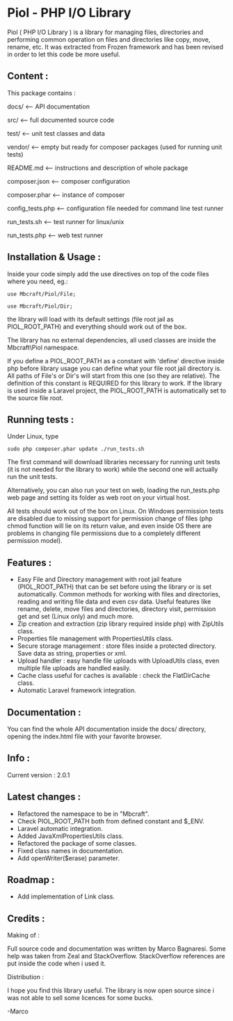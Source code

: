 Piol - PHP I/O Library
====

Piol ( PHP I/O Library ) is a library for managing files, directories and performing
common operation on files and directories like copy, move, rename, etc. 
It was extracted from Frozen framework and has been revised in order 
    to let this code be more useful.

## Content :

This package contains :


docs/               <-- API documentation

src/                <-- full documented source code

test/               <-- unit test classes and data

vendor/             <-- empty but ready for composer packages (used for running unit tests)

README.md           <-- instructions and description of whole package

composer.json       <-- composer configuration

composer.phar       <-- instance of composer

config_tests.php    <-- configuration file needed for command line test runner

run_tests.sh        <-- test runner for linux/unix

run_tests.php       <-- web test runner


## Installation & Usage : 

Inside your code simply add the use directives on top of the code files where you need, eg.:

`use Mbcraft/Piol/File;`

`use Mbcraft/Piol/Dir;`

the library will load with its default settings (file root jail as PIOL_ROOT_PATH) and everything
should work out of the box.

The library has no external dependencies, all used classes are inside the Mbcraft\Piol namespace.

If you define a PIOL_ROOT_PATH as a constant with 'define' directive inside php before library
usage you can define what your file root jail directory is. All paths of File's or Dir's
will start from this one (so they are relative). The definition of this constant is REQUIRED for this library
to work. If the library is used inside a Laravel project, the PIOL_ROOT_PATH is automatically set to the source file root.

## Running tests :

Under Linux, type 

`sudo php composer.phar update
./run_tests.sh`

The first command will download libraries necessary for running unit tests (it is not needed for the library to work)
while the second one will actually run the unit tests.

Alternatively, you can also run your test on web, loading the run_tests.php web page and setting its folder as web root on your virtual host.

All tests should work out of the box on Linux. 
On Windows permission tests are disabled due to missing support for permission change of files 
 (php chmod function will lie on its return value, and even inside OS there are problems in 
 changing file permissions due to a completely different permission model).

## Features :

- Easy File and Directory management with root jail feature (PIOL_ROOT_PATH) that
    can be set before using the library or is set automatically. Common methods for working with
files and directories, reading and writing file data and even csv data.
Useful features like rename, delete, move files and directories, directory visit, permission get
and set (Linux only) and much more.
- Zip creation and extraction (zip library required inside php) with ZipUtils class.
- Properties file management with PropertiesUtils class.
- Secure storage management : store files inside a protected directory.
    Save data as string, properties or xml.
- Upload handler : easy handle file uploads with UploadUtils class, even multiple file uploads are
handled easily.
- Cache class useful for caches is available : check the FlatDirCache class.
- Automatic Laravel framework integration.

## Documentation :

You can find the whole API documentation inside the docs/ directory, opening the index.html file
with your favorite browser.

## Info :

Current version : 2.0.1

## Latest changes :

- Refactored the namespace to be in "Mbcraft".
- Check PIOL_ROOT_PATH both from defined constant and $_ENV.
- Laravel automatic integration.
- Added JavaXmlPropertiesUtils class.
- Refactored the package of some classes.
- Fixed class names in documentation.
- Add openWriter($erase) parameter.

## Roadmap :

- Add implementation of Link class.

## Credits :

Making of :

Full source code and documentation was written by Marco Bagnaresi.
Some help was taken from Zeal and StackOverflow. StackOverflow references are put inside the code
when i used it.

Distribution :

I hope you find this library useful. The library is now open source since
i was not able to sell some licences for some bucks.


-Marco

